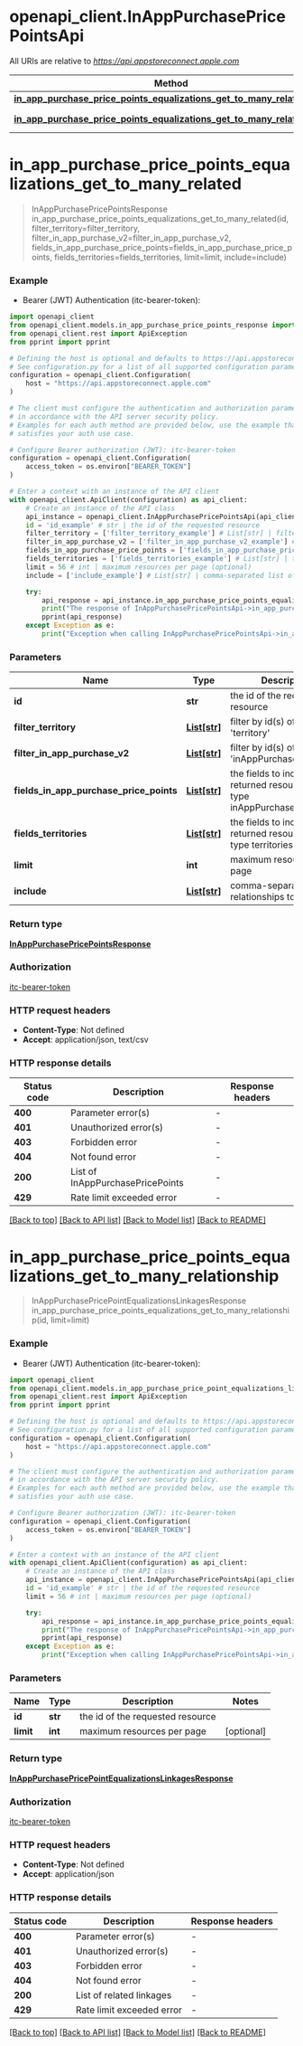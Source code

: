 # openapi_client.InAppPurchasePricePointsApi

All URIs are relative to *https://api.appstoreconnect.apple.com*

Method | HTTP request | Description
------------- | ------------- | -------------
[**in_app_purchase_price_points_equalizations_get_to_many_related**](InAppPurchasePricePointsApi.md#in_app_purchase_price_points_equalizations_get_to_many_related) | **GET** /v1/inAppPurchasePricePoints/{id}/equalizations | 
[**in_app_purchase_price_points_equalizations_get_to_many_relationship**](InAppPurchasePricePointsApi.md#in_app_purchase_price_points_equalizations_get_to_many_relationship) | **GET** /v1/inAppPurchasePricePoints/{id}/relationships/equalizations | 


# **in_app_purchase_price_points_equalizations_get_to_many_related**
> InAppPurchasePricePointsResponse in_app_purchase_price_points_equalizations_get_to_many_related(id, filter_territory=filter_territory, filter_in_app_purchase_v2=filter_in_app_purchase_v2, fields_in_app_purchase_price_points=fields_in_app_purchase_price_points, fields_territories=fields_territories, limit=limit, include=include)

### Example

* Bearer (JWT) Authentication (itc-bearer-token):

```python
import openapi_client
from openapi_client.models.in_app_purchase_price_points_response import InAppPurchasePricePointsResponse
from openapi_client.rest import ApiException
from pprint import pprint

# Defining the host is optional and defaults to https://api.appstoreconnect.apple.com
# See configuration.py for a list of all supported configuration parameters.
configuration = openapi_client.Configuration(
    host = "https://api.appstoreconnect.apple.com"
)

# The client must configure the authentication and authorization parameters
# in accordance with the API server security policy.
# Examples for each auth method are provided below, use the example that
# satisfies your auth use case.

# Configure Bearer authorization (JWT): itc-bearer-token
configuration = openapi_client.Configuration(
    access_token = os.environ["BEARER_TOKEN"]
)

# Enter a context with an instance of the API client
with openapi_client.ApiClient(configuration) as api_client:
    # Create an instance of the API class
    api_instance = openapi_client.InAppPurchasePricePointsApi(api_client)
    id = 'id_example' # str | the id of the requested resource
    filter_territory = ['filter_territory_example'] # List[str] | filter by id(s) of related 'territory' (optional)
    filter_in_app_purchase_v2 = ['filter_in_app_purchase_v2_example'] # List[str] | filter by id(s) of related 'inAppPurchaseV2' (optional)
    fields_in_app_purchase_price_points = ['fields_in_app_purchase_price_points_example'] # List[str] | the fields to include for returned resources of type inAppPurchasePricePoints (optional)
    fields_territories = ['fields_territories_example'] # List[str] | the fields to include for returned resources of type territories (optional)
    limit = 56 # int | maximum resources per page (optional)
    include = ['include_example'] # List[str] | comma-separated list of relationships to include (optional)

    try:
        api_response = api_instance.in_app_purchase_price_points_equalizations_get_to_many_related(id, filter_territory=filter_territory, filter_in_app_purchase_v2=filter_in_app_purchase_v2, fields_in_app_purchase_price_points=fields_in_app_purchase_price_points, fields_territories=fields_territories, limit=limit, include=include)
        print("The response of InAppPurchasePricePointsApi->in_app_purchase_price_points_equalizations_get_to_many_related:\n")
        pprint(api_response)
    except Exception as e:
        print("Exception when calling InAppPurchasePricePointsApi->in_app_purchase_price_points_equalizations_get_to_many_related: %s\n" % e)
```



### Parameters


Name | Type | Description  | Notes
------------- | ------------- | ------------- | -------------
 **id** | **str**| the id of the requested resource | 
 **filter_territory** | [**List[str]**](str.md)| filter by id(s) of related &#39;territory&#39; | [optional] 
 **filter_in_app_purchase_v2** | [**List[str]**](str.md)| filter by id(s) of related &#39;inAppPurchaseV2&#39; | [optional] 
 **fields_in_app_purchase_price_points** | [**List[str]**](str.md)| the fields to include for returned resources of type inAppPurchasePricePoints | [optional] 
 **fields_territories** | [**List[str]**](str.md)| the fields to include for returned resources of type territories | [optional] 
 **limit** | **int**| maximum resources per page | [optional] 
 **include** | [**List[str]**](str.md)| comma-separated list of relationships to include | [optional] 

### Return type

[**InAppPurchasePricePointsResponse**](InAppPurchasePricePointsResponse.md)

### Authorization

[itc-bearer-token](../README.md#itc-bearer-token)

### HTTP request headers

 - **Content-Type**: Not defined
 - **Accept**: application/json, text/csv

### HTTP response details

| Status code | Description | Response headers |
|-------------|-------------|------------------|
**400** | Parameter error(s) |  -  |
**401** | Unauthorized error(s) |  -  |
**403** | Forbidden error |  -  |
**404** | Not found error |  -  |
**200** | List of InAppPurchasePricePoints |  -  |
**429** | Rate limit exceeded error |  -  |

[[Back to top]](#) [[Back to API list]](../README.md#documentation-for-api-endpoints) [[Back to Model list]](../README.md#documentation-for-models) [[Back to README]](../README.md)

# **in_app_purchase_price_points_equalizations_get_to_many_relationship**
> InAppPurchasePricePointEqualizationsLinkagesResponse in_app_purchase_price_points_equalizations_get_to_many_relationship(id, limit=limit)

### Example

* Bearer (JWT) Authentication (itc-bearer-token):

```python
import openapi_client
from openapi_client.models.in_app_purchase_price_point_equalizations_linkages_response import InAppPurchasePricePointEqualizationsLinkagesResponse
from openapi_client.rest import ApiException
from pprint import pprint

# Defining the host is optional and defaults to https://api.appstoreconnect.apple.com
# See configuration.py for a list of all supported configuration parameters.
configuration = openapi_client.Configuration(
    host = "https://api.appstoreconnect.apple.com"
)

# The client must configure the authentication and authorization parameters
# in accordance with the API server security policy.
# Examples for each auth method are provided below, use the example that
# satisfies your auth use case.

# Configure Bearer authorization (JWT): itc-bearer-token
configuration = openapi_client.Configuration(
    access_token = os.environ["BEARER_TOKEN"]
)

# Enter a context with an instance of the API client
with openapi_client.ApiClient(configuration) as api_client:
    # Create an instance of the API class
    api_instance = openapi_client.InAppPurchasePricePointsApi(api_client)
    id = 'id_example' # str | the id of the requested resource
    limit = 56 # int | maximum resources per page (optional)

    try:
        api_response = api_instance.in_app_purchase_price_points_equalizations_get_to_many_relationship(id, limit=limit)
        print("The response of InAppPurchasePricePointsApi->in_app_purchase_price_points_equalizations_get_to_many_relationship:\n")
        pprint(api_response)
    except Exception as e:
        print("Exception when calling InAppPurchasePricePointsApi->in_app_purchase_price_points_equalizations_get_to_many_relationship: %s\n" % e)
```



### Parameters


Name | Type | Description  | Notes
------------- | ------------- | ------------- | -------------
 **id** | **str**| the id of the requested resource | 
 **limit** | **int**| maximum resources per page | [optional] 

### Return type

[**InAppPurchasePricePointEqualizationsLinkagesResponse**](InAppPurchasePricePointEqualizationsLinkagesResponse.md)

### Authorization

[itc-bearer-token](../README.md#itc-bearer-token)

### HTTP request headers

 - **Content-Type**: Not defined
 - **Accept**: application/json

### HTTP response details

| Status code | Description | Response headers |
|-------------|-------------|------------------|
**400** | Parameter error(s) |  -  |
**401** | Unauthorized error(s) |  -  |
**403** | Forbidden error |  -  |
**404** | Not found error |  -  |
**200** | List of related linkages |  -  |
**429** | Rate limit exceeded error |  -  |

[[Back to top]](#) [[Back to API list]](../README.md#documentation-for-api-endpoints) [[Back to Model list]](../README.md#documentation-for-models) [[Back to README]](../README.md)

